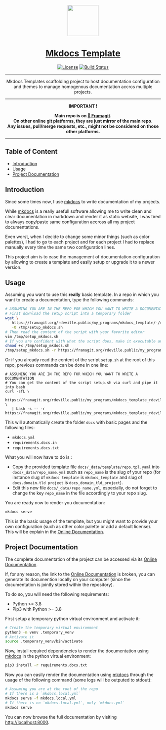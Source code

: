 <div align="center" style="text-align: center;">

  <!-- Project Title -->
  <a href="https://framagit.org/rdeville.public/my_programs/mkdocs_template">
    <img src="docs/assets/img/meta/mkdocs_template_logo.png" width="100px">
    <h1>Mkdocs Template</h1>
  </a>

  <!-- Project Badges -->
  [![License][license_badge]][license]
  [![Build Status][build_status_badge]][build_status]

--------------------------------------------------------------------------------

Mkdocs Templates scaffolding project to host documentation configuration
and themes to manage homogenous documentation accros multiple projects.

--------------------------------------------------------------------------------

  <b>
IMPORTANT !

Main repo is on [ Framagit][repo_url].<br>
On other online git platforms, they are just mirror of the main repo.<br>
Any issues, pull/merge requests, etc., might not be considered on those other
platforms.
  </b>
</div>

--------------------------------------------------------------------------------

[repo_url]: https://framagit.org/rdeville.public/my_programs/mkdocs_template
[license_badge]: https://img.shields.io/badge/License-MIT%2FBeer%20Ware-blue?style=flat-square&logo=open-source-initiative
[license]: LICENSE
[build_status_badge]: https://framagit.org/rdeville.public/my_programs/mkdocs_template/badges/master/pipeline.svg?style=flat-square&logo=appveyor
[build_status]: https://framagit.org/rdeville.public/my_programs/mkdocs_template/commits/master

## Table of Content

* [Introduction](#introduction)
* [Usage](#usage)
* [Project Documentation](#project-documentation)

## Introduction

Since some times now, I use [mkdocs][mkdocs] to write documentation of my
projects.

While [mkdocs][mkdocs] is a really usefull software allowing me to
write clean and clear documentation in markdown and render it as static
website, I was tired to always copy/paste same configuration accross all my
project documentations.

Even worst, when I decide to change some minor things (such as color palettes),
I had to go to each project and for each project I had to replace manually
every time the same two configuration lines.

This project aim is to ease the management of documentation configuration by
allowing to create a template and easily setup or upgrade it to a newer
version.

## Usage

Assuming you want to use this **really** basic template. In a repo in which you
want to create a documentation, type the following commands:

```bash
# ASSUMING YOU ARE IN THE REPO FOR WHICH YOU WANT TO WRITE A DOCUMENTATION
# First download the setup script into a temporary folder
wget \
   https://framagit.org/rdeville.public/my_programs/mkdocs_template/-/raw/master/setup.sh \
   -O /tmp/setup_mkdocs.sh
# Then read the content of the script with your favorite editor
vim /tmp/setup_mkdocs.sh
# If you are confident with what the script does, make it executable and run it
chmod +x /tmp/setup_mkdocs.sh
/tmp/setup_mkdocs.sh -r https://framagit.org/rdeville.public/my_programs/mkdocs_template
```

Or if you already read the content of the script `setup.sh` at the root of this
repo, previous commands can be done in one line:

```
# ASSUMING YOU ARE IN THE REPO FOR WHICH YOU WANT TO WRITE A DOCUMENTATION
# You can get the content of the script setup.sh via curl and pipe it into bash
curl -sfL \
   https://framagit.org/rdeville.public/my_programs/mkdocs_template_rdeville/-/raw/master/setup.sh \
   | bash -s -- -r https://framagit.org/rdeville.public/my_programs/mkdocs_template_rdeville
```

This will automatically create the folder `docs` with basic pages and the
following files:

- `mkdocs.yml`
- `requirements.docs.in`
- `requirements.docs.txt`

What you will now have to do is :

- Copy the provided template file `docs/_data/template/repo.tpl.yaml` into
  `docs/_data/repo_name.yml` such as `repo_name` is the slug of your repo (for
  instance slug of `mkdocs template` is `mkdocs_template` and slug of
  `docs.domain.tld project` is `docs_domain_tld_project`).
- Edit this new file `docs/_data/repo_name.yml`, especially, do not forget to
  change the key `repo_name` in the file accordingly to your repo slug.

You are ready now to render you documentation:

```bash
mkdocs serve
```

This is the basic usage of the template, but you might want to provide your own
configuration (such as other color palette or add a default license). This will
be explain in the [Online Documentation][online_doc].


<!-- BEGIN MKDOCS TEMPLATE -->
<!--
     WARNING, DO NOT UPDATE CONTENT BETWEEN MKDOCS TEMPLATE TAG !
     Modified content will be overwritten when updating
-->

## Project Documentation

The complete documentation of the project can be accessed via its [Online
Documentation][online_doc].

If, for any reason, the link to the [Online Documentation][online_doc] is
broken, you can generate its documention locally on your computer (since the
documentation is jointly stored within the repository).

To do so, you will need the following requirements:

  - Python >= 3.8
  - Pip3 with Python >= 3.8

First setup a temporary python virtual environment and activate it:

```bash
# Create the temporary virtual environment
python3 -m venv .temporary_venv
# Activate it
source .temporary_venv/bin/activate
```
Now, install required dependencies to render the documentation using
[mkdocs][mkdocs] in the python virtual environment:

```bash
pip3 install -r requirements.docs.txt
```

Now you can easily render the documentation using [mkdocs][mkdocs] through the
usage of the following command (some logs will be outputed to stdout):

```bash
# Assuming you are at the root of the repo
# If there is a `mkdocs.local.yml`
mkdocs serve -f mkdocs.local.yml
# If there is no `mkdocs.local.yml`, only `mkdocs.yml`
mkdocs serve
```

You can now browse the full documentation by visiting
[http://localhost:8000][localhost].

[localhost]: https://localhost:8000
[mkdocs]: https://www.mkdocs.org/

<!-- END MKDOCS TEMPLATE -->

[online_doc]: https://docs.romaindeville.fr/my_programs/mkdocs_template/index.html

